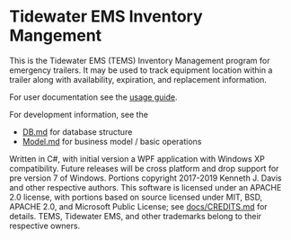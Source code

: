 Tidewater EMS Inventory Mangement
=================================

This is the Tidewater EMS (TEMS) Inventory Management program for emergency trailers.  It may be used to track equipment location within a trailer along with availability, expiration, and replacement information.

For user documentation see the [usage guide](Usage.md).

For development information, see the
  * [DB.md](DB.md) for database structure
  * [Model.md](Model.md) for business model / basic operations



Written in C#, with initial version a WPF application with Windows XP compatibility.  Future releases will be cross platform and drop support for pre version 7 of Windows.  Portions copyright 2017-2019 Kenneth J. Davis and other respective authors.  This software is licensed under an APACHE 2.0 license, with portions based on source licensed under MIT, BSD, APACHE 2.0, and Microsoft Public License; see [docs/CREDITS.md](CREDITS.md) for details. TEMS, Tidewater EMS, and other trademarks belong to their respective owners.
